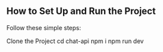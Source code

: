 ## How to Set Up and Run the Project

Follow these simple steps:

Clone the Project
cd chat-api
npm i
npm run dev